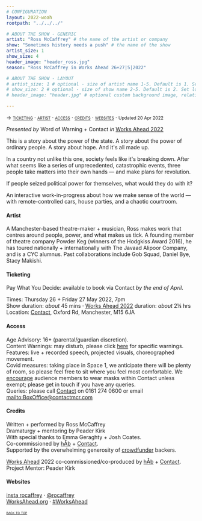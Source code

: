 ```yaml
---
# CONFIGURATION
layout: 2022-woah
rootpath: "../../../"

# ABOUT THE SHOW - GENERIC
artist: "Ross McCaffrey" # the name of the artist or company
show: "Sometimes history needs a push" # the name of the show
artist_size: 1
show_size: 4
header_image: "header_ross.jpg"
season: "Ross McCaffrey in Works Ahead 26+27|5|2022"

# ABOUT THE SHOW - LAYOUT
# artist_size: 1 # optional - size of artist name 1-5. Default is 1. Set longer names to lower values
# show_size: 2 # optional - size of show name 2-5. Default is 2. Set longer names to lower values
# header_image: "header.jpg" # optional custom background image, relative to current page

---
```

<span style='font-variant: small-caps'>→ [ticketing](/current/2022-worksahead/mccaffrey/#ticketing) · [artist](/current/2022-worksahead/mccaffrey/#artist) · [access](/current/2022-worksahead/mccaffrey/#access) · [credits](/current/2022-worksahead/mccaffrey/#credits) · [websites](/current/2022-worksahead/mccaffrey/#websites)</span> · <small>Updated 20 Apr 2022</small>        
        
*Presented by* Word of Warning + Contact *in* [Works Ahead 2022](/current/2022-worksahead)        
        
This is a story about the power of the state. A story about the power of ordinary people. A story about hope. And it's all made up.         
        
In a country not unlike this one, society feels like it's breaking down. After what seems like a series of unprecedented, catastrophic events, three people take matters into their own hands — and make plans for revolution.        
        
If people seized political power for themselves, what would they do with it?        
        
An interactive work-in-progress about how we make sense of the world — with remote-controlled cars, house parties, and a chaotic courtroom.        
        
#### Artist        
A Manchester-based theatre-maker + musician, Ross makes work that centres around people, power, and what makes us tick. A founding member of theatre company Powder Keg (winners of the Hodgkiss Award 2016), he has toured nationally + internationally with The Javaad Alipoor Company, and is a CYC alumnus. Past collaborations include Gob Squad, Daniel Bye, Stacy Makishi.         
         
#### Ticketing          
Pay What You Decide: available to book via Contact *by the end of April*.        
        
Times: Thursday 26 + Friday 27 May 2022, 7pm<br>Show duration: *about* 45 mins · [Works Ahead 2022](/current/2022-worksahead) duration: *about* 2¼ hrs<br>Location: <a href="https://contactmcr.com/about-us/your-visit" target="_blank">Contact</a>, Oxford Rd, Manchester, M15 6JA        
        
#### Access         
Age Advisory: 16+ (parental/guardian discretion).<br>Content Warnings: may disturb, please click [here](/warnings) for specific warnings.<br>Features: live + recorded speech, projected visuals, choreographed movement.<br>Covid measures: taking place in Space 1, we anticipate there will be plenty of room, so please feel free to sit where you feel most comfortable. We <a href="https://contactmcr.com/covid-19-faq" target="_blank">encourage</a> audience members to wear masks within Contact unless exempt; please get in touch if you have any queries.<br>Queries: please call <a href="https://contactmcr.com/accessibility" target="_blank">Contact</a> on 0161 274 0600 or email <mailto:BoxOffice@contactmcr.com>                        
         
#### Credits         
Written + performed by Ross McCaffrey<br>Dramaturgy + mentoring by Peader Kirk<br>With special thanks to Emma Geraghty + Josh Coates.<br>Co-commissioned by [hÅb](/hab) + <a href="https://contactmcr.com" target="_blank">Contact</a>.<br>Supported by the overwhelming generosity of <a href="https://crowdfunder.co.uk/p/help-me-fund-my-show" target="_blank">crowdfunder</a> backers.        
          
[Works Ahead](/hab/worksahead) 2022 co-commissioned/co-produced by [hÅb](/hab) + <a href="https://contactmcr.com" target="_blank">Contact</a>.<br>Project Mentor: Peader Kirk        
        
#### Websites          
<a href="https://instagram.com/rocaffrey" target="_blank">insta rocaffrey</a> · <a href="https://twitter.com/rocaffrey" target="_blank">@rocaffrey</a><br><a href="http://worksahead.org" target="_blank">WorksAhead.org</a> · <a href="https://twitter.com/hashtag/WorksAhead" target="_blank">#WorksAhead</a>        
        
<small><span style='font-variant: small-caps'>[back to top](/current/2022-worksahead/mccaffrey)</span></small>
